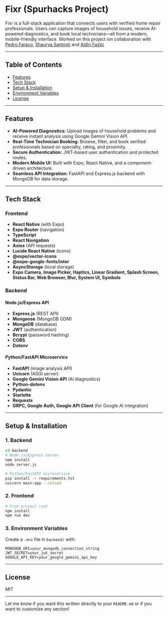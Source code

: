 # Fixr (Spurhacks Project)

Fixr is a full-stack application that connects users with verified home repair professionals. Users can capture images of household issues, receive AI-powered diagnostics, and book local technicians—all from a modern, mobile-friendly interface. Worked on this project ion collaboration with [Pedro Faraco](https://github.com/itsPedro231), [Shaurya Santosh](https://github.com/shawarma-s) and [Aldin Fazlic](https://github.com/aldinfaz)

---

## Table of Contents

- [Features](#features)
- [Tech Stack](#tech-stack)
- [Setup & Installation](#setup--installation)
- [Environment Variables](#environment-variables)
- [License](#license)

---

## Features

- **AI-Powered Diagnostics:** Upload images of household problems and receive instant analysis using Google Gemini Vision API.
- **Real-Time Technician Booking:** Browse, filter, and book verified professionals based on specialty, rating, and proximity.
- **Secure Authentication:** JWT-based user authentication and protected routes.
- **Modern Mobile UI:** Built with Expo, React Native, and a component-driven architecture.
- **Seamless API Integration:** FastAPI and Express.js backend with MongoDB for data storage.

---

## Tech Stack

### Frontend

- **React Native** (with Expo)
- **Expo Router** (navigation)
- **TypeScript**
- **React Navigation**
- **Axios** (API requests)
- **Lucide React Native** (icons)
- **@expo/vector-icons**
- **@expo-google-fonts/inter**
- **AsyncStorage** (local storage)
- **Expo Camera, Image Picker, Haptics, Linear Gradient, Splash Screen, Status Bar, Web Browser, Blur, System UI, Symbols**

### Backend

#### Node.js/Express API

- **Express.js** (REST API)
- **Mongoose** (MongoDB ODM)
- **MongoDB** (database)
- **JWT** (authentication)
- **Bcrypt** (password hashing)
- **CORS**
- **Dotenv**

#### Python/FastAPI Microservice

- **FastAPI** (image analysis API)
- **Uvicorn** (ASGI server)
- **Google Gemini Vision API** (AI diagnostics)
- **Python-dotenv**
- **Pydantic**
- **Starlette**
- **Requests**
- **GRPC, Google Auth, Google API Client** (for Google AI integration)

---

## Setup & Installation

### 1. Backend

```bash
cd backend
# Node.js/Express server
npm install
node server.js

# Python/FastAPI microservice
pip install -r requirements.txt
uvicorn main:app --reload
```

### 2. Frontend

```bash
# From project root
npm install
npm run dev
```

### 3. Environment Variables

Create a `.env` file in `backend/` with:

```
MONGODB_URI=your_mongodb_connection_string
JWT_SECRET=your_jwt_secret
GOOGLE_API_KEY=your_google_gemini_api_key
```

---

## License

MIT

---

Let me know if you want this written directly to your `README.md` or if you want to customize any section!
